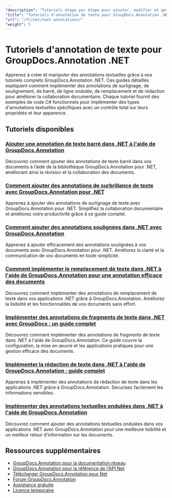 ```yaml
---
"description": "Tutoriels étape par étape pour ajouter, modifier et gérer des annotations de texte dans des documents à l'aide de GroupDocs.Annotation pour .NET."
"title": "Tutoriels d'annotation de texte pour GroupDocs.Annotation .NET"
"url": "/fr/net/text-annotations/"
"weight": 5
---
```


# Tutoriels d'annotation de texte pour GroupDocs.Annotation .NET

Apprenez à créer et manipuler des annotations textuelles grâce à nos tutoriels complets GroupDocs.Annotation .NET. Ces guides détaillés expliquent comment implémenter des annotations de surlignage, de soulignement, de barré, de ligne ondulée, de remplacement et de rédaction pour améliorer la collaboration documentaire. Chaque tutoriel fournit des exemples de code C# fonctionnels pour implémenter des types d'annotations textuelles spécifiques avec un contrôle total sur leurs propriétés et leur apparence.

## Tutoriels disponibles

### [Ajouter une annotation de texte barré dans .NET à l'aide de GroupDocs.Annotation](./add-text-strikeout-annotation-dotnet-groupdocs/)
Découvrez comment ajouter des annotations de texte barré dans vos documents à l’aide de la bibliothèque GroupDocs.Annotation pour .NET, améliorant ainsi la révision et la collaboration des documents.

### [Comment ajouter des annotations de surbrillance de texte avec GroupDocs.Annotation pour .NET](./groupdocs-annotation-net-text-highlight/)
Apprenez à ajouter des annotations de surlignage de texte avec GroupDocs.Annotation pour .NET. Simplifiez la collaboration documentaire et améliorez votre productivité grâce à ce guide complet.

### [Comment ajouter des annotations soulignées dans .NET avec GroupDocs.Annotation](./add-underline-annotations-dotnet-groupdocs/)
Apprenez à ajouter efficacement des annotations soulignées à vos documents avec GroupDocs.Annotation pour .NET. Améliorez la clarté et la communication de vos documents en toute simplicité.

### [Comment implémenter le remplacement de texte dans .NET à l'aide de GroupDocs.Annotation pour une annotation efficace des documents](./implement-text-replacement-net-groupdocs-annotation/)
Découvrez comment implémenter des annotations de remplacement de texte dans vos applications .NET grâce à GroupDocs.Annotation. Améliorez la lisibilité et les fonctionnalités de vos documents sans effort.

### [Implémenter des annotations de fragments de texte dans .NET avec GroupDocs : un guide complet](./implement-text-fragment-annotations-net-groupdocs/)
Découvrez comment implémenter des annotations de fragments de texte dans .NET à l'aide de GroupDocs.Annotation. Ce guide couvre la configuration, la mise en œuvre et les applications pratiques pour une gestion efficace des documents.

### [Implémenter la rédaction de texte dans .NET à l'aide de GroupDocs.Annotation : guide complet](./implement-text-redaction-dotnet-groupdocs-annotation/)
Apprenez à implémenter des annotations de rédaction de texte dans les applications .NET grâce à GroupDocs.Annotation. Sécurisez facilement les informations sensibles.

### [Implémenter des annotations textuelles ondulées dans .NET à l'aide de GroupDocs.Annotation](./implement-squiggly-annotations-net-groupdocs/)
Découvrez comment ajouter des annotations textuelles ondulées dans vos applications .NET avec GroupDocs.Annotation pour une meilleure lisibilité et un meilleur retour d'information sur les documents.

## Ressources supplémentaires

- [GroupDocs.Annotation pour la documentation réseau](https://docs.groupdocs.com/annotation/net/)
- [GroupDocs.Annotation pour la référence de l'API Net](https://reference.groupdocs.com/annotation/net/)
- [Télécharger GroupDocs.Annotation pour Net](https://releases.groupdocs.com/annotation/net/)
- [Forum GroupDocs.Annotation](https://forum.groupdocs.com/c/annotation)
- [Assistance gratuite](https://forum.groupdocs.com/)
- [Licence temporaire](https://purchase.groupdocs.com/temporary-license/)